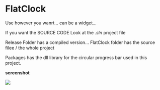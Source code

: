# FlatClock
Use however you wanrt... can be a widget...


If you want the SOURCE CODE Look at the *.sln* project file

Release Folder has a compiled version...
FlatClock folder has the source filee / the whole project

Packages has the dll library for the circular progress bar used in this project.


<b>screenshot</b><br>

<div>
<img src="https://doc-0c-3c-docs.googleusercontent.com/docs/securesc/f0q6qaiffomuqrohka1p6fc9u26g5q8k/vm00pt6910cpsrhmphpm1vq497ghe2kl/1554415200000/03420847377353729291/03420847377353729291/1WkBBpvTmQIXyV2v475yLJUrSfNfDgBP_">
</div>
